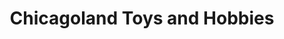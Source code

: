 ---
title: "Chicagoland Toys and Hobbies"
url: /chicago/chicagoland-toys-and-hobbies/
shop: toys
---